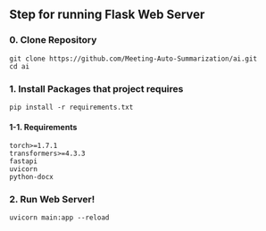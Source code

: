 ## Step for running Flask Web Server
### 0. Clone Repository
```
git clone https://github.com/Meeting-Auto-Summarization/ai.git
cd ai
```
### 1. Install Packages that project requires
```
pip install -r requirements.txt
```
#### 1-1. Requirements
```
torch>=1.7.1
transformers>=4.3.3
fastapi
uvicorn
python-docx
```
### 2. Run Web Server!
```
uvicorn main:app --reload
```
